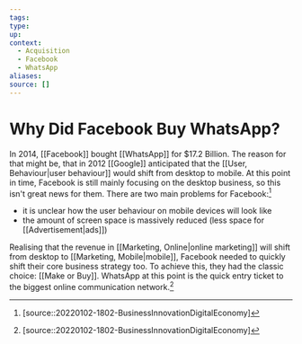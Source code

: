 ```yaml
---
tags:
type:
up:
context:
  - Acquisition
  - Facebook
  - WhatsApp
aliases:
source: []
---
```


# Why Did Facebook Buy WhatsApp?

In 2014, [[Facebook]] bought [[WhatsApp]] for $17.2 Billion. The reason for that might be, that in 2012 [[Google]] anticipated that the [[User, Behaviour|user behaviour]] would shift from desktop to mobile. At this point in time, Facebook is still mainly focusing on the desktop business, so this isn't great news for them. There are two main problems for Facebook:[^1]

- it is unclear how the user behaviour on mobile devices will look like
- the amount of screen space is massively reduced (less space for [[Advertisement|ads]])

Realising that the revenue in [[Marketing, Online|online marketing]] will shift from desktop to [[Marketing, Mobile|mobile]], Facebook needed to quickly shift their core business strategy too. To achieve this, they had the classic choice: [[Make or Buy]]. WhatsApp at this point is the quick entry ticket to the biggest online communication network.[^1]

[^1]: [source::20220102-1802-BusinessInnovationDigitalEconomy]
